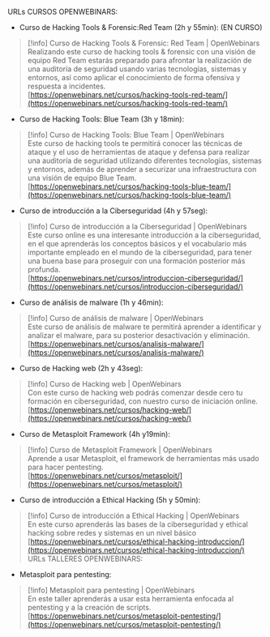   
URLs CURSOS OPENWEBINARS:
- Curso de Hacking Tools & Forensic:Red Team (2h y 55min): (EN CURSO)

> [!info] Curso de Hacking Tools & Forensic: Red Team | OpenWebinars  
> Realizando este curso de hacking tools & forensic con una visión de equipo Red Team estarás preparado para afrontar la realización de una auditoría de seguridad usando varias tecnologías, sistemas y entornos, así como aplicar el conocimiento de forma ofensiva y respuesta a incidentes.  
> [https://openwebinars.net/cursos/hacking-tools-red-team/](https://openwebinars.net/cursos/hacking-tools-red-team/)  
- Curso de Hacking Tools: Blue Team (3h y 18min):

> [!info] Curso de Hacking Tools: Blue Team | OpenWebinars  
> Este curso de hacking tools te permitirá conocer las técnicas de ataque y el uso de herramientas de ataque y defensa para realizar una auditoría de seguridad utilizando diferentes tecnologías, sistemas y entornos, además de aprender a securizar una infraestructura con una visión de equipo Blue Team.  
> [https://openwebinars.net/cursos/hacking-tools-blue-team/](https://openwebinars.net/cursos/hacking-tools-blue-team/)  
- Curso de introducción a la Ciberseguridad (4h y 57seg):

> [!info] Curso de introducción a la Ciberseguridad | OpenWebinars  
> Este curso online es una interesante introducción a la ciberseguridad, en el que aprenderás los conceptos básicos y el vocabulario más importante empleado en el mundo de la ciberseguridad, para tener una buena base para proseguir con una formación posterior más profunda.  
> [https://openwebinars.net/cursos/introduccion-ciberseguridad/](https://openwebinars.net/cursos/introduccion-ciberseguridad/)  
- Curso de análisis de malware (1h y 46min):

> [!info] Curso de análisis de malware | OpenWebinars  
> Este curso de análisis de malware te permitirá aprender a identificar y analizar el malware, para su posterior desactivación y eliminación.  
> [https://openwebinars.net/cursos/analisis-malware/](https://openwebinars.net/cursos/analisis-malware/)  
- Curso de Hacking web (2h y 43seg):

> [!info] Curso de Hacking web | OpenWebinars  
> Con este curso de hacking web podrás comenzar desde cero tu formación en ciberseguridad, con nuestro curso de iniciación online.  
> [https://openwebinars.net/cursos/hacking-web/](https://openwebinars.net/cursos/hacking-web/)  
- Curso de Metasploit Framework (4h y19min):
  

> [!info] Curso de Metasploit Framework | OpenWebinars  
> Aprende a usar Metasploit, el framework de herramientas más usado para hacer pentesting.  
> [https://openwebinars.net/cursos/metasploit/](https://openwebinars.net/cursos/metasploit/)  
- Curso de introducción a Ethical Hacking (5h y 50min):

> [!info] Curso de introducción a Ethical Hacking | OpenWebinars  
> En este curso aprenderás las bases de la ciberseguridad y ethical hacking sobre redes y sistemas en un nivel básico  
> [https://openwebinars.net/cursos/ethical-hacking-introduccion/](https://openwebinars.net/cursos/ethical-hacking-introduccion/)  
URLs TALLERES OPENWEBINARS:
- Metasploit para pentesting:

> [!info] Metasploit para pentesting | OpenWebinars  
> En este taller aprenderás a usar esta herramienta enfocada al pentesting y a la creación de scripts.  
> [https://openwebinars.net/cursos/metasploit-pentesting/](https://openwebinars.net/cursos/metasploit-pentesting/)